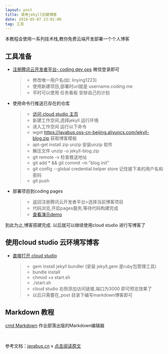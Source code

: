 ```yaml
---
layout: post
title: 使用jekyll创建博客
date: 2019-05-07 23:01:00 
tag: 工具
---
```


本教程会使用一系列技术栈,教你免费云端开发部署一个个人博客

## 工具准备
* [注册腾讯云开发者平台- coding dev ops](https://dev.tencent.com/login) 微信登录即可
  > * 修改唯一用户名(如: linying1223)
  > * 使用新建项目,部署时url就是 username.coding.me 
  > * 平时可以使用 任务看板 安排自己的计划
  
* 使用命令行推送已存在的仓库
  > * [访问 cloud studio 主页](https://studio.dev.tencent.com/dashboard/workspace)
  > * 新建工作空间,选择jekyll 运行环境
  > * 进入工作空间 运行以下命令
  > * wget https://javabus.oss-cn-beijing.aliyuncs.com/jekyll-blog.zip 获取博客模板
  > * apt-get install zip unzip 安装unzip 软件
  > * 解压文件 unzip -o jekyll-blog.zip
  > * git remote -v 检查推送地址
  > * git add * && git commit -m "blog init" 
  > * git config --global credential.helper store  记住接下来的用户名和密码
  > * git push 

* 部署项目到coding pages
  > * 返回注册腾讯云开发者平台>选择当前博客项目
  > * 代码浏览,开启pages服务,等待代码构建完成
  > * [查看演示demo](http://linying1223.coding.me)

到此为止,博客搭建完成. 以后就可以继续使用cloud studio 进行写博客了

## 使用cloud studio 云环境写博客
* [直接打开 cloud studio ](https://studio.dev.tencent.com/dashboard/workspace)
  > * gem install jekyll bundler (安装 jekyll,gem 是ruby包管理工具)
  > * bundle install 
  > * chmod +x start.sh 
  > * ./start.sh 
  > * cloud studio 右侧添加访问链接,端口为3000 即可预览效果了
  > * 以后只需要在_post 目录下编写markdown博客即可


## Markdown 教程
[cmd Markdown](https://www.zybuluo.com/mdeditor) 作业部落出版的Markdown编辑器 



<br>

参考文档：[javabus.cn](http://javastar920905.coding.me/mdbook/) » [点击阅读原文](https://javabus.cn/#/books/1.enjoy/1.3jekyll)  
